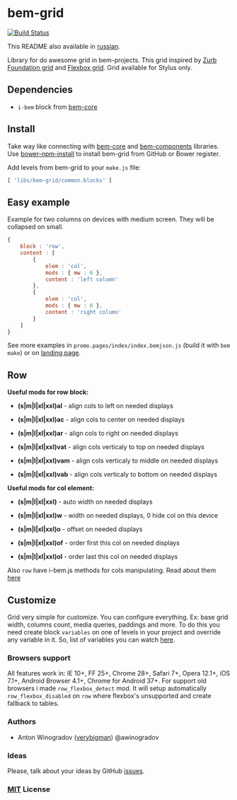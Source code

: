 # bem-grid 

[![Build Status](https://travis-ci.org/verybigman/bem-grid.svg?branch=master&style=flat)](https://travis-ci.org/verybigman/bem-grid)

This README also available in [russian](https://github.com/verybigman/bem-grid/blob/master/README.ru.md).

Library for do awesome grid in bem-projects. This grid inspired by [Zurb Foundation grid](http://foundation.zurb.com/docs/components/grid.html) and [Flexbox grid](http://flexboxgrid.com/). Grid available for Stylus only.

## Dependencies

- `i-bem` block from [bem-core](https//github.com/bem/bem-core)

## Install

Take way like connecting with [bem-core](https//github.com/bem/bem-core)
and [bem-components](https//github.com/bem/bem-components) libraries.
Use [bower-npm-install](https://github.com/arikon/bower-npm-install) to install bem-grid from GitHub or Bower register.

Add levels from bem-grid to your `make.js` file:

``` javascript
[ 'libs/bem-grid/common.blocks' ]
```

## Easy example

Example for two columns on devices with medium screen. They will be collapsed on small.

``` javascript
{
    block : 'row',
    content : [
        {
            elem : 'col',
            mods : { mw : 6 },
            content : 'left column'
        },
        {
            elem : 'col',
            mods : { mw : 6 },
            content : 'right column'
        }
    ]
}
```

See more examples in `promo.pages/index/index.bemjson.js` (build it with `bem make`) or on [landing page](http://verybigman.github.io/bem-grid).

## Row

__Useful mods for row block:__

- __(s|m|l|xl|xxl)al__ - align cols to left on needed displays
- __(s|m|l|xl|xxl)ac__ - align cols to center on needed displays
- __(s|m|l|xl|xxl)ar__ - align cols to right on needed displays

- __(s|m|l|xl|xxl)vat__ - align cols verticaly to top on needed displays
- __(s|m|l|xl|xxl)vam__ - align cols verticaly to middle on needed displays
- __(s|m|l|xl|xxl)vab__ - align cols verticaly to bottom on needed displays

__Useful mods for col element:__

- __(s|m|l|xl|xxl)__ - auto width on needed displays
- __(s|m|l|xl|xxl)w__ - width on needed displays, 0 hide col on this device
- __(s|m|l|xl|xxl)o__ - offset on needed displays

- __(s|m|l|xl|xxl)of__ - order first this col on needed displays
- __(s|m|l|xl|xxl)ol__ - order last this col on needed displays

Also `row` have i-bem.js methods for cols manipulating. Read about them [here](https://github.com/verybigman/bem-grid/blob/master/common.blocks/row/_type/row_type_js.browser.js)

## Customize


Grid very simple for customize. You can configure everything. Ex: base grid width, columns count, media queries, paddings and more.
To do this you need create block `variables` on one of levels in your project and override any variable in it.
So, list of variables you can watch [here](https://github.com/verybigman/bem-grid/blob/master/common.blocks/variables/variables.styl).

### Browsers support

All features work in: IE 10+, FF 25+, Chrome 28+, Safari 7+, Opera 12.1+, iOS 7.1+, Android Browser 4.1+, Chrome for Android 37+. For support old browsers i made `row_flexbox_detect` mod. It will setup automatically `row_flexbox_disabled` on `row` where flexbox's unsupported and create fallback to tables.

### Authors

- Anton Winogradov ([verybigman](https://github.com/verybigman)) @awinogradov

### Ideas

Please, talk about your ideas by GitHub [issues](https://github.com/verybigman/bem-grid/issues).

### [MIT](http://en.wikipedia.org/wiki/MIT_License) License
